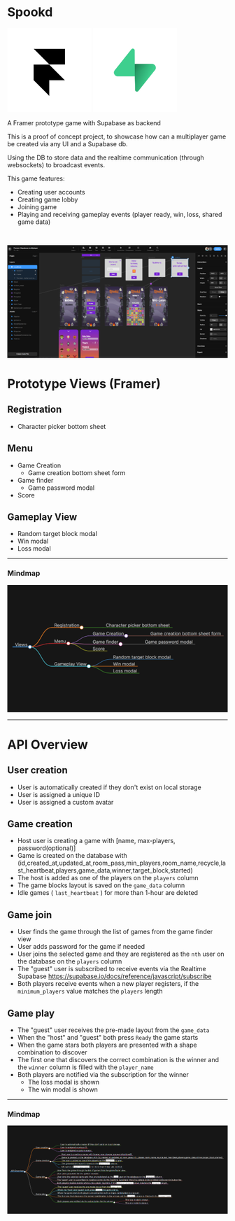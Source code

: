 # Spookd 
![Framer icon](framer_icon.png) ![Supabase icon](supabase_icon.png)

A Framer prototype game with Supabase as backend

This is a proof of concept project, to showcase how can a multiplayer game be created via any UI and a Supabase db.

Using the DB to store data and the realtime communication (through websockets) to broadcast events.
 
This game features:

- Creating user accounts
- Creating game lobby
- Joining game
- Playing and receiving gameplay events (player ready, win, loss, shared game data)

<br>

![Framer view](framer.png)


# Prototype Views (Framer)

## Registration

- Character picker bottom sheet

## Menu

- Game Creation
  - Game creation bottom sheet form
- Game finder
  - Game password modal
- Score

## Gameplay View

- Random target block modal
- Win modal
- Loss modal

---
### Mindmap
![Views](views.png)

---

# API Overview

## User creation

- User is automatically created if they don't exist on local storage
- User is assigned a unique ID
- User is assigned a custom avatar

## Game creation

- Host user is creating a game with [name, max-players, password(optional)]
- Game is created on the database with (id,created_at,updated_at,room_pass,min_players,room_name,recycle,last_heartbeat,players,game_data,winner,target_block,started)
- The host is added as one of the players on the `players` column
- The game blocks layout is saved on the `game_data` column
- Idle games ( `last_heartbeat` ) for more than 1-hour are deleted

## Game join

- User finds the game through the list of games from the game finder view
- User adds password for the game if needed
- User joins the selected game and they are registered as the `nth` user on the database on the `players` column
- The "guest" user is subscribed to receive events via the Realtime Supabase https://supabase.io/docs/reference/javascript/subscribe
- Both players receive events when a new player registers, if the `minimum_players` value matches the `players` length

## Game play

- The "guest" user receives the pre-made layout from the `game_data`
- When the "host" and "guest" both press `Ready` the game starts
- When the game stars both players are presented with a shape combination to discover
- The first one that discovers the correct combination is the winner and the `winner` column is filled with the `player_name`
- Both players are notified via the subscription for the winner
  - The loss modal is shown
  - The win modal is shown
  
---
### Mindmap

![Supabase](api.png)
